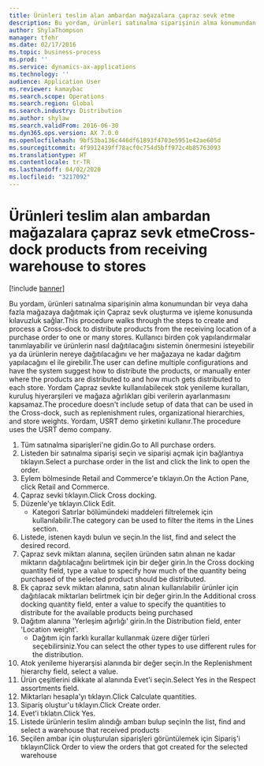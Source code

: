 ```yaml
---
title: Ürünleri teslim alan ambardan mağazalara çapraz sevk etme
description: Bu yordam, ürünleri satınalma siparişinin alma konumundan bir veya daha fazla mağazaya dağıtmak için Çapraz sevk oluşturma ve işleme konusunda kılavuzluk sağlar.
author: ShylaThompson
manager: tfehr
ms.date: 02/17/2016
ms.topic: business-process
ms.prod: ''
ms.service: dynamics-ax-applications
ms.technology: ''
audience: Application User
ms.reviewer: kamaybac
ms.search.scope: Operations
ms.search.region: Global
ms.search.industry: Distribution
ms.author: shylaw
ms.search.validFrom: 2016-06-30
ms.dyn365.ops.version: AX 7.0.0
ms.openlocfilehash: 9bf53ba136c446df61893f4703e5951e42ae605d
ms.sourcegitcommit: 4f9912439ff78acf0c754d5bff972c4b85763093
ms.translationtype: HT
ms.contentlocale: tr-TR
ms.lasthandoff: 04/02/2020
ms.locfileid: "3217092"
---
```

# <a name="cross-dock-products-from-receiving-warehouse-to-stores"></a><span data-ttu-id="d2905-103">Ürünleri teslim alan ambardan mağazalara çapraz sevk etme</span><span class="sxs-lookup"><span data-stu-id="d2905-103">Cross-dock products from receiving warehouse to stores</span></span>

[!include [banner](../../includes/banner.md)]

<span data-ttu-id="d2905-104">Bu yordam, ürünleri satınalma siparişinin alma konumundan bir veya daha fazla mağazaya dağıtmak için Çapraz sevk oluşturma ve işleme konusunda kılavuzluk sağlar.</span><span class="sxs-lookup"><span data-stu-id="d2905-104">This procedure walks through the steps to create and process a Cross-dock to distribute products from the receiving location of a purchase order to one or many stores.</span></span> <span data-ttu-id="d2905-105">Kullanıcı birden çok yapılandırmalar tanımlayabilir ve ürünlerin nasıl dağıtılacağını sistemin önermesini isteyebilir ya da ürünlerin nereye dağıtılacağını ve her mağazaya ne kadar dağıtım yapılacağını el ile girebilir.</span><span class="sxs-lookup"><span data-stu-id="d2905-105">The user can define multiple configurations and have the system suggest how to distribute the products, or manually enter where the products are distributed to and how much gets distributed to each store.</span></span> <span data-ttu-id="d2905-106">Yordam Çapraz sevkte kullanılabilecek stok yenileme kuralları, kuruluş hiyerarşileri ve mağaza ağırlıkları gibi verilerin ayarlanmasını kapsamaz.</span><span class="sxs-lookup"><span data-stu-id="d2905-106">The procedure doesn't include setup of data that can be used in the Cross-dock, such as replenishment rules, organizational hierarchies, and store weights.</span></span> <span data-ttu-id="d2905-107">Yordam, USRT demo şirketini kullanır.</span><span class="sxs-lookup"><span data-stu-id="d2905-107">The procedure uses the USRT demo company.</span></span>

1. <span data-ttu-id="d2905-108">Tüm satınalma siparişleri'ne gidin.</span><span class="sxs-lookup"><span data-stu-id="d2905-108">Go to All purchase orders.</span></span>
2. <span data-ttu-id="d2905-109">Listeden bir satınalma siparişi seçin ve siparişi açmak için bağlantıya tıklayın.</span><span class="sxs-lookup"><span data-stu-id="d2905-109">Select a purchase order in the list and click the link to open the order.</span></span>
3. <span data-ttu-id="d2905-110">Eylem bölmesinde Retail and Commerce'e tıklayın.</span><span class="sxs-lookup"><span data-stu-id="d2905-110">On the Action Pane, click Retail and Commerce.</span></span>
4. <span data-ttu-id="d2905-111">Çapraz sevki tıklayın.</span><span class="sxs-lookup"><span data-stu-id="d2905-111">Click Cross docking.</span></span>
5. <span data-ttu-id="d2905-112">Düzenle'ye tıklayın.</span><span class="sxs-lookup"><span data-stu-id="d2905-112">Click Edit.</span></span>
    * <span data-ttu-id="d2905-113">Kategori Satırlar bölümündeki maddeleri filtrelemek için kullanılabilir.</span><span class="sxs-lookup"><span data-stu-id="d2905-113">The category can be used to filter the items in the Lines section.</span></span>  
6. <span data-ttu-id="d2905-114">Listede, istenen kaydı bulun ve seçin.</span><span class="sxs-lookup"><span data-stu-id="d2905-114">In the list, find and select the desired record.</span></span>
7. <span data-ttu-id="d2905-115">Çapraz sevk miktarı alanına, seçilen üründen satın alınan ne kadar miktarın dağıtılacağını belirtmek için bir değer girin.</span><span class="sxs-lookup"><span data-stu-id="d2905-115">In the Cross docking quantity field, type a value to specify how much of the quantity being purchased of the selected product should be distributed.</span></span>
8. <span data-ttu-id="d2905-116">Ek çapraz sevk miktarı alanına, satın alınan kullanılabilir ürünler için dağıtılacak miktarları belirtmek için bir değer girin.</span><span class="sxs-lookup"><span data-stu-id="d2905-116">In the Additional cross docking quantity field, enter a value to specify the quantities to distribute for the available products being purchased</span></span>
9. <span data-ttu-id="d2905-117">Dağıtım alanına 'Yerleşim ağırlığı' girin.</span><span class="sxs-lookup"><span data-stu-id="d2905-117">In the Distribution field, enter 'Location weight'.</span></span>
    * <span data-ttu-id="d2905-118">Dağıtım için farklı kurallar kullanmak üzere diğer türleri seçebilirsiniz.</span><span class="sxs-lookup"><span data-stu-id="d2905-118">You can select the other types to use different rules for the distribution.</span></span>  
10. <span data-ttu-id="d2905-119">Atok yenileme hiyerarşisi alanında bir değer seçin.</span><span class="sxs-lookup"><span data-stu-id="d2905-119">In the Replenishment hierarchy field, select a value.</span></span>
11. <span data-ttu-id="d2905-120">Ürün çeşitlerini dikkate al alanında Evet'i seçin.</span><span class="sxs-lookup"><span data-stu-id="d2905-120">Select Yes in the Respect assortments field.</span></span>
12. <span data-ttu-id="d2905-121">Miktarları hesapla'yı tıklayın.</span><span class="sxs-lookup"><span data-stu-id="d2905-121">Click Calculate quantities.</span></span>
13. <span data-ttu-id="d2905-122">Sipariş oluştur'u tıklayın.</span><span class="sxs-lookup"><span data-stu-id="d2905-122">Click Create order.</span></span>
14. <span data-ttu-id="d2905-123">Evet'i tıklatın.</span><span class="sxs-lookup"><span data-stu-id="d2905-123">Click Yes.</span></span>
15. <span data-ttu-id="d2905-124">Listede ürünlerin teslim alındığı ambarı bulup seçin</span><span class="sxs-lookup"><span data-stu-id="d2905-124">In the list, find and select a warehouse that received products</span></span>
16. <span data-ttu-id="d2905-125">Seçilen ambar için oluşturulan siparişleri görüntülemek için Sipariş'i tıklayın</span><span class="sxs-lookup"><span data-stu-id="d2905-125">Click Order to view the orders that got created for the selected warehouse</span></span>

